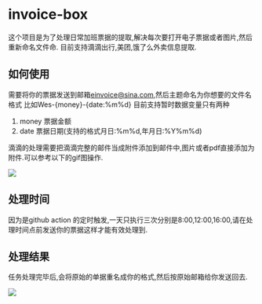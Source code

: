 # invoice-box

这个项目是为了处理日常加班票据的提取,解决每次要打开电子票据或者图片,然后重新命名文件命.
目前支持滴滴出行,美团,饿了么外卖信息提取.

## 如何使用
需要将你的票据发送到邮箱[einvoice@sina.com](einvoice@sina.com),然后主题命名为你想要的文件名格式
比如Wes-{money}-{date:%m%d}
目前支持暂时数据变量只有两种
1. money 票据金额
2. date 票据日期(支持的格式月日:%m%d,年月日:%Y%m%d)

滴滴的处理需要把滴滴完整的邮件当成附件添加到邮件中,图片或者pdf直接添加为附件.可以参考以下的gif图操作.

![](https://cdn.jsdelivr.net/gh/wes-lin/invoice-box/imgs/send.gif)

## 处理时间
因为是github action 的定时触发,一天只执行三次分别是8:00,12:00,16:00,请在处理时间点前发送你的票据这样才能有效处理到.

## 处理结果
任务处理完毕后,会将原始的单据重名成你的格式,然后按原始邮箱给你发送回去.

![](https://cdn.jsdelivr.net/gh/wes-lin/invoice-box/imgs/respose.png)